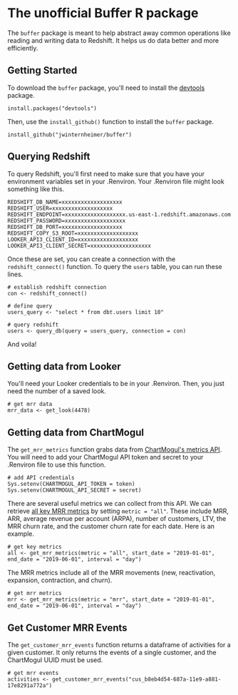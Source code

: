 # The unofficial Buffer R package
The `buffer` package is meant to help abstract away common operations like reading and writing data to Redshift. It helps us do data better and more efficiently.

## Getting Started
To download the `buffer` package, you'll need to install the [devtools](https://www.rstudio.com/products/rpackages/devtools/) package.

```
install.packages("devtools")
```

Then, use the `install_github()` function to install the `buffer` package.

```
install_github("jwinternheimer/buffer")
```

## Querying Redshift
To query Redshift, you'll first need to make sure that you have your environment variables set in your .Renviron. Your .Renviron file might look something like this.

```
REDSHIFT_DB_NAME=xxxxxxxxxxxxxxxxxxx
REDSHIFT_USER=xxxxxxxxxxxxxxxxxxx
REDSHIFT_ENDPOINT=xxxxxxxxxxxxxxxxxxx.us-east-1.redshift.amazonaws.com
REDSHIFT_PASSWORD=xxxxxxxxxxxxxxxxxxx
REDSHIFT_DB_PORT=xxxxxxxxxxxxxxxxxxx
REDSHIFT_COPY_S3_ROOT=xxxxxxxxxxxxxxxxxxx
LOOKER_API3_CLIENT_ID=xxxxxxxxxxxxxxxxxxx
LOOKER_API3_CLIENT_SECRET=xxxxxxxxxxxxxxxxxxx
```

Once these are set, you can create a connection with the `redshift_connect()` function. To query the `users` table, you can run these lines.

```
# establish redshift connection
con <- redshift_connect()

# define query
users_query <- "select * from dbt.users limit 10"

# query redshift
users <- query_db(query = users_query, connection = con)
```

And voila!

## Getting data from Looker
You'll need your Looker credentials to be in your .Renviron. Then, you just need the number of a saved look.

```
# get mrr data
mrr_data <- get_look(4478)
```

## Getting data from ChartMogul
The `get_mrr_metrics` function grabs data from [ChartMogul's metrics API](https://dev.chartmogul.com/reference#introduction-metrics-api). You will need to add your ChartMogul API token and secret to your .Renviron file to use this function.

```
# add API credentials
Sys.setenv(CHARTMOGUL_API_TOKEN = token)
Sys.setenv(CHARTMOGUL_API_SECRET = secret)
```

There are several useful metrics we can collect from this API. We can retrieve [all key MRR metrics](https://dev.chartmogul.com/reference#retrieve-all-key-metrics) by setting `metric = "all"`. These include MRR, ARR, average revenue per account (ARPA), number of customers, LTV, the MRR churn rate, and the customer churn rate for each date. Here is an example.

```
# get key metrics
all <- get_mrr_metrics(metric = "all", start_date = "2019-01-01", end_date = "2019-06-01", interval = "day")
```

The MRR metrics include all of the MRR movements (new, reactivation, expansion, contraction, and churn).

```{r}
# get mrr metrics
mrr <- get_mrr_metrics(metric = "mrr", start_date = "2019-01-01", end_date = "2019-06-01", interval = "day")
```

## Get Customer MRR Events
The `get_customer_mrr_events` function returns a dataframe of activities for a given customer. It only returns the events of a single customer, and the ChartMogul UUID must be used.

```{r}
# get mrr events
activities <- get_customer_mrr_events("cus_b8eb4d54-687a-11e9-a881-17e8291a772a")
```

